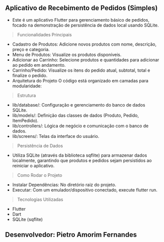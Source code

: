 ## Aplicativo de Recebimento de Pedidos (Simples)
- Este é um aplicativo Flutter para gerenciamento básico de pedidos, focado na demonstração de persistência de dados local usando SQLite.

 > Funcionalidades Principais
- Cadastro de Produtos: Adicione novos produtos com nome, descrição, preço e categoria.
- Menu de Produtos: Visualize os produtos disponíveis.
- Adicionar ao Carrinho: Selecione produtos e quantidades para adicionar ao pedido em andamento.
- Carrinho/Pedido: Visualize os itens do pedido atual, subtotal, total e finalize o pedido.
- Arquitetura do Projeto
O código está organizado em camadas para modularidade:

 > Estrutura
- lib/database/: Configuração e gerenciamento do banco de dados SQLite.
- lib/models/: Definição das classes de dados (Produto, Pedido, ItemPedido).
- lib/controllers/: Lógica de negócio e comunicação com o banco de dados.
- lib/screens/: Telas da interface do usuário.

 > Persistência de Dados
 - Utiliza SQLite (através da biblioteca sqflite) para armazenar dados localmente, garantindo que produtos e pedidos sejam persistidos ao reiniciar o aplicativo.

 > Como Rodar o Projeto
- Instalar Dependências: No diretório raiz do projeto.
- Executar: Com um emulador/dispositivo conectado, execute flutter run.

 > Tecnologias Utilizadas
- Flutter
- Dart
- SQLite (sqflite)

## Desenvolvedor: Pietro Amorim Fernandes